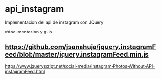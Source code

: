 # api_instagram
Implementacion del api de instagram con JQuery

#documentacion y guia

https://github.com/jsanahuja/jquery.instagramFeed/blob/master/jquery.instagramFeed.min.js
-------------------------------------------------------------------------------------
https://www.jqueryscript.net/social-media/Instagram-Photos-Without-API-instagramFeed.html
